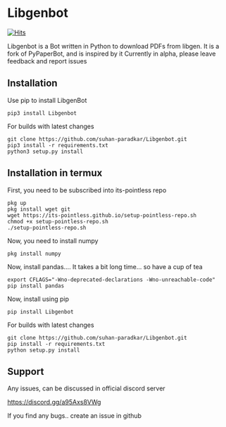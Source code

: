 # Libgenbot
[![Hits](https://hits.seeyoufarm.com/api/count/incr/badge.svg?url=https%3A%2F%2Fgithub.com%2Fsuhan-paradkar%2FLibgenbot&count_bg=%2379C83D&title_bg=%23555555&icon=&icon_color=%23E7E7E7&title=hits&edge_flat=false)](https://hits.seeyoufarm.com)

Libgenbot is a Bot written in Python to download PDFs from libgen.
It is a fork of PyPaperBot, and is inspired by it
Currently in alpha, please leave feedback and report issues

## Installation

Use pip to install LibgenBot

```
pip3 install Libgenbot
```

For builds with latest changes

```
git clone https://github.com/suhan-paradkar/Libgenbot.git
pip3 install -r requirements.txt
python3 setup.py install
```

## Installation in termux

First, you need to be subscribed into its-pointless repo

```
pkg up
pkg install wget git
wget https://its-pointless.github.io/setup-pointless-repo.sh
chmod +x setup-pointless-repo.sh
./setup-pointless-repo.sh
```

Now, you need to install numpy

```
pkg install numpy
```

Now, install pandas.... It takes a bit long time... so have a cup of tea

```
export CFLAGS="-Wno-deprecated-declarations -Wno-unreachable-code"
pip install pandas
```

Now, install using pip

```
pip install Libgenbot
```

For builds with latest changes

```
git clone https://github.com/suhan-paradkar/Libgenbot.git
pip install -r requirements.txt
python setup.py install
```

## Support

Any issues, can be discussed in official discord server

https://discord.gg/a95Axs8VWg

If you find any bugs.. create an issue in github
